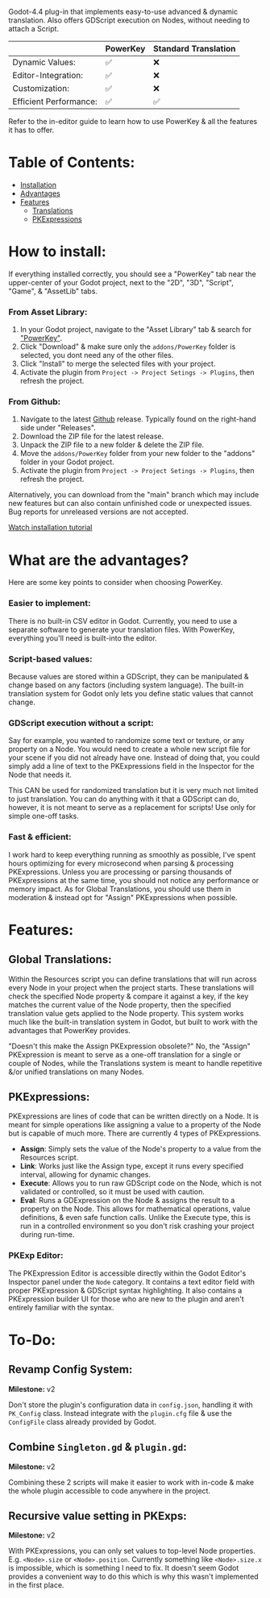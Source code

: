 Godot-4.4 plug-in that implements easy-to-use advanced & dynamic translation. Also offers GDScript execution on Nodes, without needing to attach a Script.

||PowerKey|Standard Translation|
|--|--|--
|Dynamic Values:|✅|❌
|Editor-Integration:|✅|❌
|Customization:|✅|❌
|Efficient Performance:|✅|✅

Refer to the in-editor guide to learn how to use PowerKey & all the features it has to offer.

# Table of Contents:
- [Installation](#how-to-install)
- [Advantages](#what-are-the-advantages)
- [Features](#features)
  - [Translations](#global-translations)
  - [PKExpressions](#pkexpressions)

# How to install:
If everything installed correctly, you should see a "PowerKey" tab near the upper-center of your Godot project, next to the "2D", "3D", "Script", "Game", & "AssetLib" tabs.
### From Asset Library:
 1. In your Godot project, navigate to the "Asset Library" tab & search for ["PowerKey"](https://godotengine.org/asset-library/asset/3990).
 2. Click "Download" & make sure only the `addons/PowerKey` folder is selected, you dont need any of the other files.
 3. Click "Install" to merge the selected files with your project.
 4. Activate the plugin from `Project -> Project Setings -> Plugins`, then refresh the project.

### From Github:
 1. Navigate to the latest [Github](https://github.com/phosxd/PowerKey) release. Typically found on the right-hand side under "Releases".
 2. Download the ZIP file for the latest release.
 3. Unpack the ZIP file to a new folder & delete the ZIP file.
 4. Move the `addons/PowerKey` folder from your new folder to the "addons" folder in your Godot project.
 5. Activate the plugin from `Project -> Project Setings -> Plugins`, then refresh the project.

Alternatively, you can download from the "main" branch which may include new features but can also contain unfinished code or unexpected issues. Bug reports for unreleased versions are not accepted.

[Watch installation tutorial](https://youtu.be/KQRSI6Z-3Io)

# What are the advantages?
Here are some key points to consider when choosing PowerKey.
### Easier to implement:
There is no built-in CSV editor in Godot. Currently, you need to use a separate software to generate your translation files.
With PowerKey, everything you'll need is built-into the editor.
### Script-based values:
Because values are stored within a GDScript, they can be manipulated & change based on any factors (including system language).
The built-in translation system for Godot only lets you define static values that cannot change.
### GDScript execution without a script:
Say for example, you wanted to randomize some text or texture, or any property on a Node. You would need to create a whole new script file for your scene if you did not already have one.
Instead of doing that, you could simply add a line of text to the PKExpressions field in the Inspector for the Node that needs it.

This CAN be used for randomized translation but it is very much not limited to just translation. You can do anything with it that a GDScript can do, however, it is not meant to serve as a replacement for scripts! Use only for simple one-off tasks.
### Fast & efficient:
I work hard to keep everything running as smoothly as possible, I've spent hours optimizing for every microsecond when parsing & processing PKExpressions. Unless you are processing or parsing thousands of PKExpressions at the same time, you should not notice any performance or memory impact.
As for Global Translations, you should use them in moderation & instead opt for "Assign" PKExpressions when possible.
# Features:
## Global Translations:
Within the Resources script you can define translations that will run across every Node in your project when the project starts. These translations will check the specified Node property & compare it against a key, if the key matches the current value of the Node property, then the specified translation value gets applied to the Node property.
This system works much like the built-in translation system in Godot, but built to work with the advantages that PowerKey provides.

"Doesn't this make the Assign PKExpression obsolete?" No, the "Assign" PKExpression is meant to serve as a one-off translation for a single or couple of Nodes, while the Translations system is meant to handle repetitive &/or unified translations on many Nodes.
## PKExpressions:
PKExpressions are lines of code that can be written directly on a Node. It is meant for simple operations like assigning a value to a property of the Node but is capable of much more. There are currently 4 types of PKExpressions.
- **Assign**: Simply sets the value of the Node's property to a value from the Resources script.
- **Link**: Works just like the Assign type, except it runs every specified interval, allowing for dynamic changes.
- **Execute**: Allows you to run raw GDScript code on the Node, which is not validated or controlled, so it must be used with caution.
- **Eval**: Runs a GDExpression on the Node & assigns the result to a property on the Node. This allows for mathematical operations, value definitions, & even safe function calls. Unlike the Execute type, this is run in a controlled environment so you don't risk crashing your project during run-time.
### PKExp Editor:
The PKExpression Editor is accessible directly within the Godot Editor's Inspector panel under the `Node` category. It contains a text editor field with proper PKExpression & GDScript syntax highlighting. It also contains a PKExpression builder UI for those who are new to the plugin and aren't entirely familiar with the syntax.

# To-Do:
## Revamp Config System:
**Milestone:** v2

Don't store the plugin's configuration data in `config.json`, handling it with `PK_Config` class. Instead integrate with the `plugin.cfg` file & use the `ConfigFile` class already provided by Godot.
## Combine `Singleton.gd` & `plugin.gd`:
**Milestone:** v2

Combining these 2 scripts will make it easier to work with in-code & make the whole plugin accessible to code anywhere in the project.
## Recursive value setting in PKExps:
**Milestone:** v2

With PKExpressions, you can only set values to top-level Node properties. E.g. `<Node>.size` or `<Node>.position`. Currently something like `<Node>.size.x` is impossible, which is something I need to fix. It doesn't seem Godot provides a convenient way to do this which is why this wasn't implemented in the first place.
